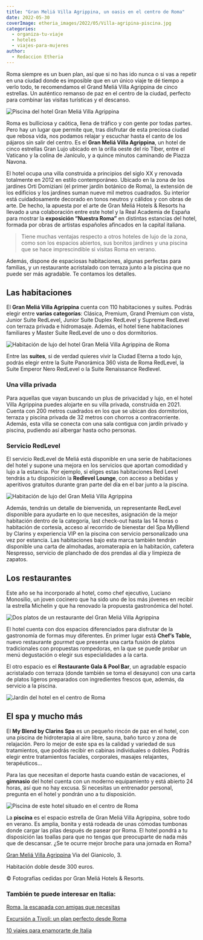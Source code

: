 ```yaml
---
title: "Gran Meliá Villa Agrippina, un oasis en el centro de Roma"
date: 2022-05-30
coverImage: etheria_images/2022/05/Villa-agripina-piscina.jpg
categories: 
  - organiza-tu-viaje
  - hoteles
  - viajes-para-mujeres
author: 
  - Redaccion Etheria
---
```


Roma siempre es un buen plan, así que si no has ido nunca o si vas a repetir en una ciudad donde es imposible que en un único viaje te dé tiempo a verlo todo, te recomendamos el Grand Meliá Villa Agrippina de cinco estrellas. Un auténtico remanso de paz en el centro de la ciudad, perfecto para combinar las visitas turísticas y el descanso.

![Piscina del hotel Gran Meliá Villa Agrippina](etheria_images/2022/05/Villa-agripina-piscina.jpg "Piscina y hotel Gran Meliá Villa Agrippina.")

Roma es bulliciosa y caótica, llena de tráfico y con gente por todas partes. Pero hay un 
lugar que permite que, tras disfrutar de esta preciosa ciudad que rebosa vida, nos 
podamos relajar y escuchar hasta el canto de los pájaros sin salir del centro. Es el 
**Gran Meliá Villa Agrippina**, un hotel de cinco estrellas Gran Lujo ubicado en la 
orilla oeste del río Tíber, entre el Vaticano y la colina de Janículo, y a quince 
minutos caminando de Piazza Navona. 

El hotel ocupa una villa construida a principios del siglo XX y renovada totalmente en 
2012 en estilo contemporáneo. Ubicado en la zona de los jardines Orti Domiziani (el 
primer jardín botánico de Roma), la extensión de los edificios y los jardines suman 
nueve mil metros cuadrados. Su interior está cuidadosamente decorado en tonos neutros y 
cálidos y con obras de arte. De hecho, la apuesta por el arte de Gran Meliá Hotels & 
Resorts ha llevado a una colaboración entre este hotel y la Real Academia de España para 
mostrar la **exposición “Nuestra Roma”** en distintas estancias del hotel, formada por 
obras de artistas españoles afincados en la capital italiana. 

> Tiene muchas ventajas respecto a otros hoteles de lujo de la zona, como son los espacios 
> abiertos, sus bonitos jardines y una piscina que se hace imprescindible si visitas Roma 
> en verano. 

Además, dispone de espaciosas habitaciones, algunas perfectas para familias, y un 
restaurante acristalado con terraza junto a la piscina que no puede ser más agradable. 
Te contamos los detalles. 

## Las habitaciones

El **Gran Meliá Villa Agrippina** cuenta con 110 habitaciones y suites. Podrás elegir 
entre **varias categorías**: Clásica, Premium, Grand Premium con vista, Junior Suite 
RedLevel, Junior Suite Duplex RedLevel y Supreme RedLevel con terraza privada e 
hidromasaje. Además, el hotel tiene habitaciones familiares y Master Suite RedLevel de 
uno o dos dormitorios. 

![Habitación de lujo del hotel Gran Meliá Villa Agrippina de Roma](etheria_images/2022/05/villa-agripina-habitacion.jpg "Habitación del Gran Meliá Villa Agrippina.")

Entre las **suites**, si de verdad quieres vivir la Ciudad Eterna a todo lujo, podrás 
elegir entre la Suite Panorámica 360 vista de Roma RedLevel, la Suite Emperor Nero 
RedLevel o la Suite Renaissance Redlevel. 

### Una villa privada

Para aquellas que vayan buscando un plus de privacidad y lujo, en el hotel Villa 
Agrippina puedes alojarte en su villa privada, construida en 2021. Cuenta con 200 metros 
cuadrados en los que se ubican dos dormitorios, terraza y piscina privada de 32 metros 
con chorros a contracorriente. Además, esta villa se conecta con una sala contigua con 
jardín privado y piscina, pudiendo así albergar hasta ocho personas. 

### Servicio RedLevel

El servicio RedLevel de Meliá está disponible en una serie de habitaciones del hotel y 
supone una mejora en los servicios que aportan comodidad y lujo a la estancia. Por 
ejemplo, si eliges estas habitaciones Red Level tendrás a tu disposición la **Redlevel 
Lounge**, con acceso a bebidas y aperitivos gratuitos durante gran parte del día en el 
bar junto a la piscina. 

![Habitación de lujo del Gran Meliá Villa Agrippina](etheria_images/2022/05/villa-agripina-decoracion-habitaciones.jpg "Detalles de decoración de las habitaciones del hotel.")

Además, tendrás un detalle de bienvenida, un representante RedLevel disponible para 
ayudarte en lo que necesites, asignación de la mejor habitación dentro de la categoría, 
last check-out hasta las 14 horas o habitación de cortesía, acceso al recorrido de 
bienestar del Spa MyBlend by Clarins y experiencia VIP en la piscina con servicio 
personalizado una vez por estancia. Las habitaciones bajo esta marca también tendrán 
disponible una carta de almohadas, aromaterapia en la habitación, cafetera Nespresso, 
servicio de planchado de dos prendas al día y limpieza de zapatos. 

## Los restaurantes

Este año se ha incorporado al hotel, como chef ejecutivo, Luciano Monosilio, un joven 
cocinero que ha sido uno de los más jóvenes en recibir la estrella Michelin y que ha 
renovado la propuesta gastronómica del hotel. 

![Dos platos de un restaurante del Gran Meliá Villa Agrippina](etheria_images/2022/05/villa-agripina-gastronomia.jpg "Gastronomía en el Gran Meliá Villa Agrippina.")

El hotel cuenta con dos espacios diferenciados para disfrutar de la gastronomía de 
formas muy diferentes. En primer lugar está **Chef’s Table,** nuevo restaurante 
_gourmet_ que presenta una carta fusión de platos tradicionales con propuestas 
rompedoras, en la que se puede probar un menú degustación o elegir sus especialidades a 
la carta. 

El otro espacio es el **Restaurante Gala & Pool Bar**, un agradable espacio acristalado 
con terraza (donde también se toma el desayuno) con una carta de platos ligeros 
preparados con ingredientes frescos que, además, da servicio a la piscina. 

![Jardín del hotel en el centro de Roma](etheria_images/2022/05/villa-agripina-bar-683x1024.jpg "Terraza del restaurante Gala.")

## El spa y mucho más

El **My Blend by Clarins Spa** es un pequeño rincón de paz en el hotel, con una piscina 
de hidroterapia al aire libre, sauna, baño turco y zona de relajación. Pero lo mejor de 
este spa es la calidad y variedad de sus tratamientos, que podrás recibir en cabinas 
individuales o dobles. Podrás elegir entre tratamientos faciales, corporales, masajes 
relajantes, terapéuticos… 

Para las que necesitan el deporte hasta cuando están de vacaciones, el **gimnasio** del 
hotel cuenta con un moderno equipamiento y está abierto 24 horas, así que no hay excusa. 
Si necesitas un entrenador personal, pregunta en el hotel y pondrán uno a tu 
disposición. 

![Piscina de este hotel situado en el centro de Roma](etheria_images/2022/05/villa-agripina-tumbonas.jpg "Tumbonas en la piscina del hotel Villa Agrippina.")

La **piscina** es el espacio estrella de Gran Meliá Villa Agrippina, sobre todo en 
verano. Es amplia, bonita y está rodeada de unas cómodas tumbonas donde cargar las pilas 
después de pasear por Roma. El hotel pondrá a tu disposición las toallas para que no 
tengas que preocuparte de nada más que de descansar. ¿Se te ocurre mejor broche para una 
jornada en Roma? 

[Gran Meliá Villa 
Agrip](https://www.melia.com/es/hoteles/italia/roma/villa-agrippina-gran-melia/index.htm)[p](https://www.melia.com/es/hoteles/italia/roma/villa-agrippina-gran-melia/index.htm)[ina](https://www.melia.com/es/hoteles/italia/roma/villa-agrippina-gran-melia/index.htm) 
Via del Gianicolo, 3. 

Habitación doble desde 300 euros. 

© Fotografías cedidas por Gran Meliá Hotels & Resorts. 

### También te puede interesar en Italia:

[Roma, la escapada con amigas que 
necesitas](https://etheriamagazine.com/2018/10/31/fin-de-semana-en-roma-con-amigas/) 

[Excursión a Tívoli: un plan perfecto desde 
Roma](https://etheriamagazine.com/2022/05/06/excursion-a-tivoli-desde-roma/) 

[10 viajes para enamorarte de 
Italia](https://etheriamagazine.com/2020/08/03/10-grandes-viajes-a-italia/)
